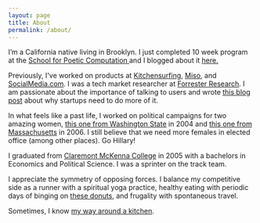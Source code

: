 ```yaml
---
layout: page
title: About
permalink: /about/
---
```


I’m a California native living in Brooklyn. I just completed 10 week program at the <a href="http://sfpc.io/"> School for Poetic Computation </a> and I blogged about it <a href="http://sfpc.katiesmillie.com/">here.</a> 

Previously, I've worked on products at <a href="https://www.kitchensurfing.com">Kitchensurfing</a>, <a href="https://twitter.com/gomiso">Miso</a>, and <a href="https://www.crunchbase.com/organization/socialmedia">SocialMedia.com</a>. I was a tech market researcher at <a href="https://www.forrester.com/home/">Forrester Research</a>.  I am passionate about the importance of talking to users and wrote <a href="http://katiesmillie.com/startups-need-to-do-more-user-research/">this blog post</a> about why startups need to do more of it. 


In what feels like a past life, I  worked on political campaigns for two amazing women, <a href="http://www.murray.senate.gov/public/">this one from Washington State</a> in 2004 and <a href="http://www.debgoldberg.com">this one from Massachusetts</a> in 2006. I still believe that we need more females in elected office (among other places). Go Hillary!


I graduated from <a href="http://www.claremontmckenna.edu">Claremont McKenna College</a> in 2005 with a bachelors in Economics and Political Science.  I was a sprinter on the track team. 


I appreciate the symmetry of opposing forces.  I balance my competitive side as a runner with a spiritual yoga practice, healthy eating with periodic days of binging on <a href="http://www.doughbrooklyn.com/">these donuts</a>, and frugality with spontaneous travel.  

Sometimes, I know <a href="https://instagram.com/p/zUvaxNno4W">my way around a kitchen</a>.